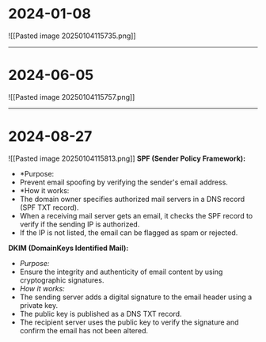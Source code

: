 # 2024-01-08
![[Pasted image 20250104115735.png]]

---
# 2024-06-05
![[Pasted image 20250104115757.png]]

---
# 2024-08-27
![[Pasted image 20250104115813.png]]
**SPF (Sender Policy Framework):**

- *Purpose:
- Prevent email spoofing by verifying the sender's email address.
- *How it works:
- The domain owner specifies authorized mail servers in a DNS record (SPF TXT record).
- When a receiving mail server gets an email, it checks the SPF record to verify if the sending IP is authorized.
- If the IP is not listed, the email can be flagged as spam or rejected.

**DKIM (DomainKeys Identified Mail):**

- *Purpose:* 
- Ensure the integrity and authenticity of email content by using cryptographic signatures.
- *How it works:*
- The sending server adds a digital signature to the email header using a private key.
- The public key is published as a DNS TXT record.
- The recipient server uses the public key to verify the signature and confirm the email has not been altered.